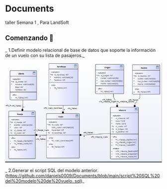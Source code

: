 # Documents
taller Semana 1 , Para LandSoft


## Comenzando 🚀
_ 1.Definir modelo relacional de base de datos que soporte la información de un vuelo con su lista de pasajeros._

![Modelo](Modelo.PNG)


_ 2.Generar el script SQL del modelo anterior. (https://github.com/daniels0009/Documents/blob/main/script%20SQL%20del%20modelo%20de%20vuelo..sql)_
